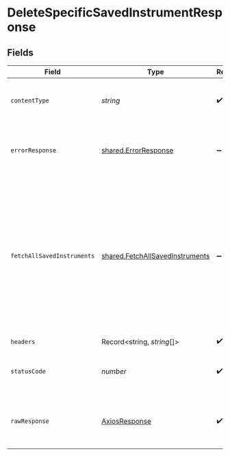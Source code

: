 # DeleteSpecificSavedInstrumentResponse


## Fields

| Field                                                                                                                                                                                                                                                                                                                                                                                                                                                                                                                      | Type                                                                                                                                                                                                                                                                                                                                                                                                                                                                                                                       | Required                                                                                                                                                                                                                                                                                                                                                                                                                                                                                                                   | Description                                                                                                                                                                                                                                                                                                                                                                                                                                                                                                                | Example                                                                                                                                                                                                                                                                                                                                                                                                                                                                                                                    |
| -------------------------------------------------------------------------------------------------------------------------------------------------------------------------------------------------------------------------------------------------------------------------------------------------------------------------------------------------------------------------------------------------------------------------------------------------------------------------------------------------------------------------- | -------------------------------------------------------------------------------------------------------------------------------------------------------------------------------------------------------------------------------------------------------------------------------------------------------------------------------------------------------------------------------------------------------------------------------------------------------------------------------------------------------------------------- | -------------------------------------------------------------------------------------------------------------------------------------------------------------------------------------------------------------------------------------------------------------------------------------------------------------------------------------------------------------------------------------------------------------------------------------------------------------------------------------------------------------------------- | -------------------------------------------------------------------------------------------------------------------------------------------------------------------------------------------------------------------------------------------------------------------------------------------------------------------------------------------------------------------------------------------------------------------------------------------------------------------------------------------------------------------------- | -------------------------------------------------------------------------------------------------------------------------------------------------------------------------------------------------------------------------------------------------------------------------------------------------------------------------------------------------------------------------------------------------------------------------------------------------------------------------------------------------------------------------- |
| `contentType`                                                                                                                                                                                                                                                                                                                                                                                                                                                                                                              | *string*                                                                                                                                                                                                                                                                                                                                                                                                                                                                                                                   | :heavy_check_mark:                                                                                                                                                                                                                                                                                                                                                                                                                                                                                                         | HTTP response content type for this operation                                                                                                                                                                                                                                                                                                                                                                                                                                                                              |                                                                                                                                                                                                                                                                                                                                                                                                                                                                                                                            |
| `errorResponse`                                                                                                                                                                                                                                                                                                                                                                                                                                                                                                            | [shared.ErrorResponse](../../../sdk/models/shared/errorresponse.md)                                                                                                                                                                                                                                                                                                                                                                                                                                                        | :heavy_minus_sign:                                                                                                                                                                                                                                                                                                                                                                                                                                                                                                         | Any bad or invalid request will lead to following error object                                                                                                                                                                                                                                                                                                                                                                                                                                                             | {<br/>"message": "bad URL, please check API documentation",<br/>"code": "request_failed",<br/>"type": "invalid_request_error"<br/>}                                                                                                                                                                                                                                                                                                                                                                                        |
| `fetchAllSavedInstruments`                                                                                                                                                                                                                                                                                                                                                                                                                                                                                                 | [shared.FetchAllSavedInstruments](../../../sdk/models/shared/fetchallsavedinstruments.md)                                                                                                                                                                                                                                                                                                                                                                                                                                  | :heavy_minus_sign:                                                                                                                                                                                                                                                                                                                                                                                                                                                                                                         | OK                                                                                                                                                                                                                                                                                                                                                                                                                                                                                                                         | {<br/>"customer_id": "siddhesh_desai",<br/>"afa_reference": 740324562,<br/>"instrument_id": "54deabb4-ba45-4a60-9e6a-9c016fe7ab10",<br/>"instrument_type": "card",<br/>"instrument_uid": "0d8f70838cc5af8b1cd2bc0fe71278551fd3f1101e40020d89ad22ceba4f933c",<br/>"instrument_display": "xxxxxxxxxxxx4375",<br/>"instrument_status": "ACTIVE",<br/>"created_at": "2021-11-11 16:57:57",<br/>"instrument_meta": {<br/>"card_network": "VISA",<br/>"card_bank_name": "HDFC Bank Limited",<br/>"card_country": "IN",<br/>"card_type": "DEBIT_CARD",<br/>"card_token_details": null<br/>}<br/>} |
| `headers`                                                                                                                                                                                                                                                                                                                                                                                                                                                                                                                  | Record<string, *string*[]>                                                                                                                                                                                                                                                                                                                                                                                                                                                                                                 | :heavy_check_mark:                                                                                                                                                                                                                                                                                                                                                                                                                                                                                                         | N/A                                                                                                                                                                                                                                                                                                                                                                                                                                                                                                                        |                                                                                                                                                                                                                                                                                                                                                                                                                                                                                                                            |
| `statusCode`                                                                                                                                                                                                                                                                                                                                                                                                                                                                                                               | *number*                                                                                                                                                                                                                                                                                                                                                                                                                                                                                                                   | :heavy_check_mark:                                                                                                                                                                                                                                                                                                                                                                                                                                                                                                         | HTTP response status code for this operation                                                                                                                                                                                                                                                                                                                                                                                                                                                                               |                                                                                                                                                                                                                                                                                                                                                                                                                                                                                                                            |
| `rawResponse`                                                                                                                                                                                                                                                                                                                                                                                                                                                                                                              | [AxiosResponse](https://axios-http.com/docs/res_schema)                                                                                                                                                                                                                                                                                                                                                                                                                                                                    | :heavy_check_mark:                                                                                                                                                                                                                                                                                                                                                                                                                                                                                                         | Raw HTTP response; suitable for custom response parsing                                                                                                                                                                                                                                                                                                                                                                                                                                                                    |                                                                                                                                                                                                                                                                                                                                                                                                                                                                                                                            |